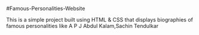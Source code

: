 #Famous-Personalities-Website

This is a simple project built using HTML & CSS that displays biographies of famous personalities like A P J Abdul Kalam,Sachin Tendulkar
